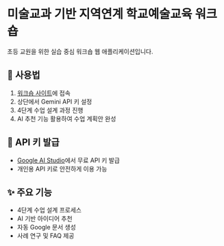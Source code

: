 # 미술교과 기반 지역연계 학교예술교육 워크숍

초등 교원을 위한 실습 중심 워크숍 웹 애플리케이션입니다.

## 🚀 사용법

1. [워크숍 사이트](https://username.github.io/repository-name/)에 접속
2. 상단에서 Gemini API 키 설정
3. 4단계 수업 설계 과정 진행
4. AI 추천 기능 활용하여 수업 계획안 완성

## 🔑 API 키 발급

- [Google AI Studio](https://aistudio.google.com/app/apikey)에서 무료 API 키 발급
- 개인용 API 키로 안전하게 이용 가능

## ✨ 주요 기능

- 4단계 수업 설계 프로세스
- AI 기반 아이디어 추천
- 자동 Google 문서 생성
- 사례 연구 및 FAQ 제공
